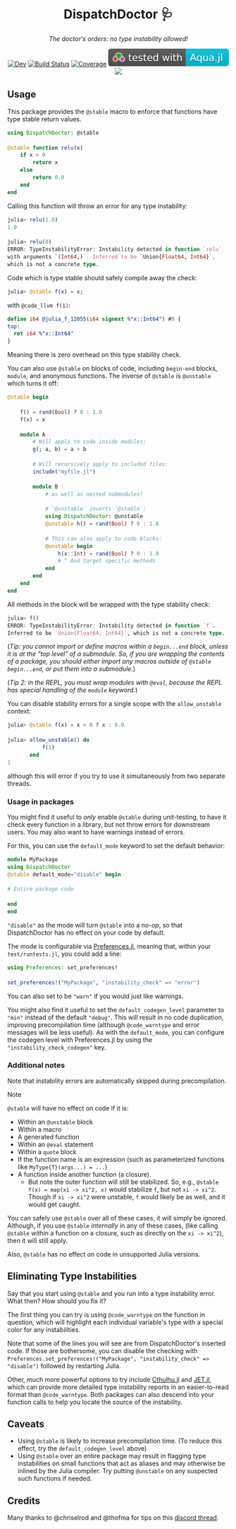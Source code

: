 <div align="center">

# DispatchDoctor 🩺

*The doctor's orders: no type instability allowed!*

[![Dev](https://img.shields.io/badge/docs-dev-blue.svg)](https://astroautomata.com/DispatchDoctor.jl/dev/)
[![Build Status](https://github.com/MilesCranmer/DispatchDoctor.jl/actions/workflows/CI.yml/badge.svg?branch=main)](https://github.com/MilesCranmer/DispatchDoctor.jl/actions/workflows/CI.yml?query=branch%3Amain)
[![Coverage](https://coveralls.io/repos/github/MilesCranmer/DispatchDoctor.jl/badge.svg?branch=main)](https://coveralls.io/github/MilesCranmer/DispatchDoctor.jl?branch=main)
[![Aqua QA](https://raw.githubusercontent.com/JuliaTesting/Aqua.jl/master/badge.svg)](https://github.com/JuliaTesting/Aqua.jl)
[![](https://img.shields.io/badge/%F0%9F%9B%A9%EF%B8%8F_tested_with-JET.jl-ffffff)](https://github.com/aviatesk/JET.jl)

</div>

## Usage

This package provides the `@stable` macro
to enforce that functions have type stable return values.

```julia
using DispatchDoctor: @stable

@stable function relu(x)
    if x > 0
        return x
    else
        return 0.0
    end
end
```

Calling this function will throw an error for any type instability:

```julia
julia> relu(1.0)
1.0

julia> relu(0)
ERROR: TypeInstabilityError: Instability detected in function `relu`
with arguments `(Int64,)`. Inferred to be `Union{Float64, Int64}`,
which is not a concrete type.
```

Code which is type stable should safely compile away the check:

```julia
julia> @stable f(x) = x;
```

with `@code_llvm f(1)`:

```llvm
define i64 @julia_f_12055(i64 signext %"x::Int64") #0 {
top:
  ret i64 %"x::Int64"
}
```

Meaning there is zero overhead on this type stability check.

You can also use `@stable` on blocks of code,
including `begin-end` blocks, `module`, and anonymous functions.
The inverse of `@stable` is `@unstable` which turns it off:

```julia
@stable begin

    f() = rand(Bool) ? 0 : 1.0
    f(x) = x

    module A
        # Will apply to code inside modules:
        g(; a, b) = a + b

        # Will recursively apply to included files:
        include("myfile.jl")

        module B
            # as well as nested submodules!

            # `@unstable` inverts `@stable`:
            using DispatchDoctor: @unstable
            @unstable h() = rand(Bool) ? 0 : 1.0

            # This can also apply to code blocks:
            @unstable begin
                h(x::Int) = rand(Bool) ? 0 : 1.0
                # ^ And target specific methods
            end
        end
    end
end
```

All methods in the block will be wrapped with the type stability check:

```julia
julia> f()
ERROR: TypeInstabilityError: Instability detected in function `f`.
Inferred to be `Union{Float64, Int64}`, which is not a concrete type.
```

(*Tip: you cannot import or define macros within a `begin...end` block, unless it is at the "top level" of a submodule. So, if you are wrapping the contents of a package, you should either import any macros outside of `@stable begin...end`, or put them into a submodule.*)

(*Tip 2: in the REPL, you must wrap modules with `@eval`, because the REPL has special handling of the `module` keyword.*)

You can disable stability errors for a single scope
with the `allow_unstable` context:

```julia
julia> @stable f(x) = x > 0 ? x : 0.0

julia> allow_unstable() do
           f(1)
       end
1
```

although this will error if you try to use it simultaneously
from two separate threads.

### Usage in packages

You might find it useful to *only* enable `@stable` during unit-testing,
to have it check every function in a library, but not throw errors for
downstream users. You may also want to have warnings instead of errors.

For this, you can use the `default_mode` keyword to set the
default behavior:

```julia
module MyPackage
using DispatchDoctor
@stable default_mode="disable" begin

# Entire package code

end
end
```

`"disable"` as the mode will turn `@stable` into a *no-op*, so that
DispatchDoctor has no effect on your code by default.

The mode is configurable
via [Preferences.jl](https://github.com/JuliaPackaging/Preferences.jl),
meaning that, within your `test/runtests.jl`, you could add a line:

```julia
using Preferences: set_preferences!

set_preferences!("MyPackage", "instability_check" => "error")
```

You can also set to be `"warn"` if you would just like warnings.

You might also find it useful to set
the `default_codegen_level` parameter to `"min"` instead of
the default `"debug"`. This will result in no code duplication,
improving precompilation time (although `@code_warntype` and error
messages will be less useful).
As with the `default_mode`, you can configure the codegen level with Preferences.jl
by using the `"instability_check_codegen"` key.

### Additional notes

Note that instability errors are automatically skipped during precompilation.

> [!NOTE]
> `@stable` will have no effect on code if it is:
> - Within an `@unstable` block
> - Within a macro
> - A generated function
> - Within an `@eval` statement
> - Within a `quote` block
> - If the function name is an expression (such as parameterized functions like `MyType{T}(args...) = ...`)
> - A function inside another function (a closure).
>    - But note the outer function will still be stabilized. So, e.g., `@stable f(x) = map(xi -> xi^2, x)` would stabilize `f`, but not `xi -> xi^2`. Though if `xi -> xi^2` were unstable, `f` would likely be as well, and it would get caught.
>
> You can safely use `@stable` over all of these cases, it will simply be ignored.
> Although, if you use `@stable` *internally* in any of these cases, (like calling `@stable` *within* a function on a closure, such as directly on the `xi -> xi^2`), then it will still apply.
>
> Also, `@stable` has no effect on code in unsupported Julia versions.

## Eliminating Type Instabilities

Say that you start using `@stable` and you run into a type instability error.
What then? How should you fix it?

The first thing you can try is using `@code_warntype` on the
function in question, which will highlight each individual variable's
type with a special color for any instabilities.

Note that some of the lines you will see are from DispatchDoctor's inserted
code. If those are bothersome, you can disable the checking with
`Preferences.set_preferences!("MyPackage", "instability_check" => "disable")`
followed by restarting Julia.

Other, much more powerful options to try include
[Cthulhu.jl](https://github.com/JuliaDebug/Cthulhu.jl) and
[JET.jl](https://github.com/aviatesk/JET.jl/), which can
provide more detailed type instability reports in an easier-to-read
format than `@code_warntype`. Both packages can also descend into
your function calls to help you locate the source of the instability.

## Caveats

- Using `@stable` is likely to increase precompilation time. (To reduce this effect, try the `default_codegen_level` above)
- Using `@stable` over an entire package may result in flagging type instabilities on small functions that act as aliases and may otherwise be inlined by the Julia compiler. Try putting `@unstable` on any suspected such functions if needed.

## Credits

Many thanks to @chriselrod and @thofma for tips on this
[discord thread](https://discourse.julialang.org/t/improving-speed-of-runtime-dispatch-detector/114697).
